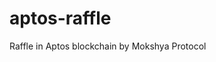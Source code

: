 # aptos-raffle
Raffle in Aptos blockchain by Mokshya Protocol
<!-- aptos move compile --named-addresses raffle=0xcb95b5ebe5540fcb7e209ca23975d439d422702957cef6e0c6641e0acd90b7fa -->